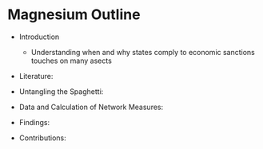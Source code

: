 Magnesium Outline
=========

* Introduction 

	* Understanding when and why states comply to economic sanctions touches on many asects 

* Literature: 


* Untangling the Spaghetti: 


* Data and Calculation of Network Measures: 


* Findings: 


* Contributions: 
